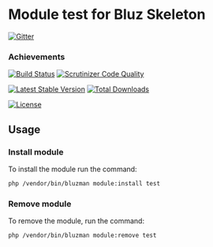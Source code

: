 # Module test for Bluz Skeleton

[![Gitter](https://badges.gitter.im/Join%20Chat.svg)](https://gitter.im/bluzphp/main)

### Achievements

[![Build Status](https://travis-ci.org/bluzphp/module-test.svg?branch=master)](https://travis-ci.org/bluzphp/module-test)
[![Scrutinizer Code Quality](https://scrutinizer-ci.com/g/bluzphp/module-test/badges/quality-score.png?b=master)](https://scrutinizer-ci.com/g/bluzphp/module-test/?branch=master)

[![Latest Stable Version](https://poser.pugx.org/bluzphp/module-test/v/stable)](https://packagist.org/packages/bluzphp/module-test)
[![Total Downloads](https://poser.pugx.org/bluzphp/module-test/downloads)](https://packagist.org/packages/bluzphp/module-test)

[![License](https://poser.pugx.org/bluzphp/module-test/license)](https://packagist.org/packages/bluzphp/module-test)

Usage
-------------------------
### Install module
To install the module run the command:
  
```bash
php /vendor/bin/bluzman module:install test
```

### Remove module
To remove the module, run the command:
    
```bash
php /vendor/bin/bluzman module:remove test
```
